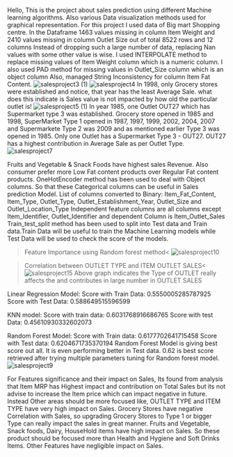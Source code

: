 Hello,
This is the project about sales prediction using different Machine learning algorithms. Also various Data visualization methods used for graphical representation.
For this project I used data of Big mart Shopping centre.
In the Dataframe 1463 values missing  in column  Item Weight and 2410 values missing in column Outlet Size out of total 8522 rows and 12 columns
Instead of dropping such a large number of data, replacing Nan values with some other value is wise. I used INTERPOLATE method to replace missing values of Item Weight column which is a numeric column. I also used PAD method for missing values in Outlet_Size column which is an object column
Also, managed String Inconsistency for column Item Fat Content. 
![salesproject3 (1)](https://user-images.githubusercontent.com/82862957/120975917-a708f980-c726-11eb-8052-acd0d5e820d5.png)
![salesproject4](https://user-images.githubusercontent.com/82862957/120976362-1ed72400-c727-11eb-8442-91a9535c8859.png)
In 1998, only Grocery stores were established and notice, that year has the least Average Sale. what does this indicate is Sales value is not impacted by how old the particular outlet is!
![salesproject5 (1)](https://user-images.githubusercontent.com/82862957/120976296-0e26ae00-c727-11eb-9d48-10d6e7f45199.png)
In year 1985, one Outlet OUT27 which has Supermarket type 3 was established.
Grocery store opened in 1985 and 1998, SuperMarket Type 1 opened in 1987, 1997, 1999, 2002, 2004, 2007 and Supermarkete Type 2 was 2009 and as mentioned earlier Type 3 was opened in 1985.
Only one Outlet has a Supermarket Type 3 - OUT27. OUT27 has a highest contribution in Average Sale as per Outlet Type.
![salesproject7](https://user-images.githubusercontent.com/82862957/120976566-4e862c00-c727-11eb-9dac-952cd3f5fa4b.png)

Fruits and Vegetable & Snack Foods have highest sales Revenue. Also consumer prefer more Low Fat content products over Regular Fat content products.
OneHotEncoder method has been used to deal with Object columns. So that these Categorical columns can be useful in Sales prediction Model.
List of columns converted to Binary: Item_Fat_Content, Item_Type, Outlet_Type, Outlet_Establishment_Year, Outlet_Size and Outlet_Location_Type 
Independent feature columns are all columns except Item_Identifier, Outlet_Identifier and dependent Column is Item_Outlet_Sales
Train_test_split method has been used to split into Test data and Train data.Train Data will be useful to train the Machine Learning models while Test Data will be used to check the score of the models.  

>Feature Importance using Random forest method< 
![salesproject10](https://user-images.githubusercontent.com/82862957/120976846-9311c780-c727-11eb-826a-7ab5e7e564f6.png)

>Correlation between OUTLET TYPE and ITEM OUTLET SALES<
![salesproject15](https://user-images.githubusercontent.com/82862957/120977148-df5d0780-c727-11eb-8b60-a0507c7e21f7.png)
Above graph indicates the Type of OUTLET really affects the and contributes in large number in OUTLET SALES

Linear Regression Model: 
Score with Train Data: 0.5550005285787925 
Score with Test Data: 0.588649515596599

KNN model: 
Score with train data: 0.6031768916686765 
Score with test Data: 0.45610930332602073

Random Forest Model: 
Score with Train data: 0.6177702641715458 
Score with Test data: 0.6204671735370194
Random Forest Model is giving best score out all. It is even performing better in Test data. 0.62 is best score retrieved after trying multiple parameters tuning for Random forest model.
![salesproject9](https://user-images.githubusercontent.com/82862957/120979094-13392c80-c72a-11eb-9598-9d7538656ab6.png)

For Features significance and their impact on Sales, Its found from analysis that Item MRP has Highest impact and contribution on Total Sales but its not advise to increase the Item price which can impact negative in future. Instead Other areas should be more focused like, OUTLET TYPE and ITEM TYPE have very high impact on Sales.
Grocery Stores have negative Correlation with Sales, so upgrading Grocery Stores to Type 1 or bigger Type can really impact the sales in great manner.
Fruits and Vegetable, Snack foods, Dairy, HouseHold items have high impact on Sales. So these product should be focused more than Health and Hygiene and Soft Drinks Items. 
Other Features have negligible impact on Sales. 


